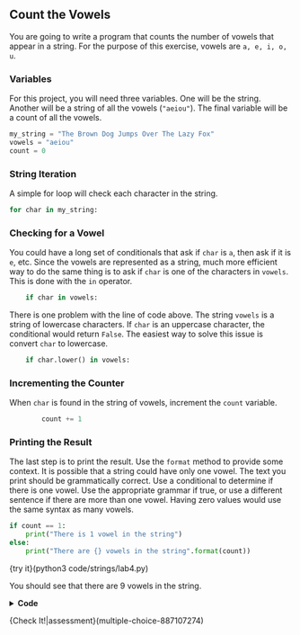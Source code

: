 ## Count the Vowels
You are going to write a program that counts the number of vowels that appear in a string. For the purpose of this exercise, vowels are `a, e, i, o, u`.

### Variables
For this project, you will need three variables. One will be the string. Another will be a string of all the vowels (`"aeiou"`). The final variable will be a count of all the vowels.

```python
my_string = "The Brown Dog Jumps Over The Lazy Fox"
vowels = "aeiou"
count = 0
```

### String Iteration
A simple for loop will check each character in the string.

```python
for char in my_string:
```

### Checking for a Vowel
You could have a long set of conditionals that ask if `char` is `a`, then ask if it is `e`, etc. Since the vowels are represented as a string, much more efficient way to do the same thing is to ask if `char` is one of the characters in `vowels`. This is done with the `in` operator.

```python
    if char in vowels:
```

There is one problem with the line of code above. The string `vowels` is a string of lowercase characters. If `char` is an uppercase character, the conditional would return `False`. The easiest way to solve this issue is convert `char` to lowercase.

```python
    if char.lower() in vowels:
```

### Incrementing the Counter
When `char` is found in the string of vowels, increment the `count` variable.

```python
        count += 1
```

### Printing the Result
The last step is to print the result. Use the `format` method to provide some context. It is possible that a string could have only one vowel. The text you print should be grammatically correct. Use a conditional to determine if there is one vowel. Use the appropriate grammar if true, or use a different sentence if there are more than one vowel. Having zero values would use the same syntax as many vowels.

```python
if count == 1:
    print("There is 1 vowel in the string")
else:
    print("There are {} vowels in the string".format(count))
```

{try it}(python3 code/strings/lab4.py)

You should see that there are 9 vowels in the string.

<details>
  <summary><strong>Code</strong></summary>
  
  ```python
  my_string = "The Brown Dog Jumps Over The Lazy Fox"
  vowels = "aeiou"
  count = 0
  
  for char in my_string:
      if char.lower() in vowels:
          count += 1
  
  if count == 1:
      print("There is 1 vowel in the string")
  else:
      print("There are {} vowels in the string".format(count))
  ```
  
</details>

{Check It!|assessment}(multiple-choice-887107274)
